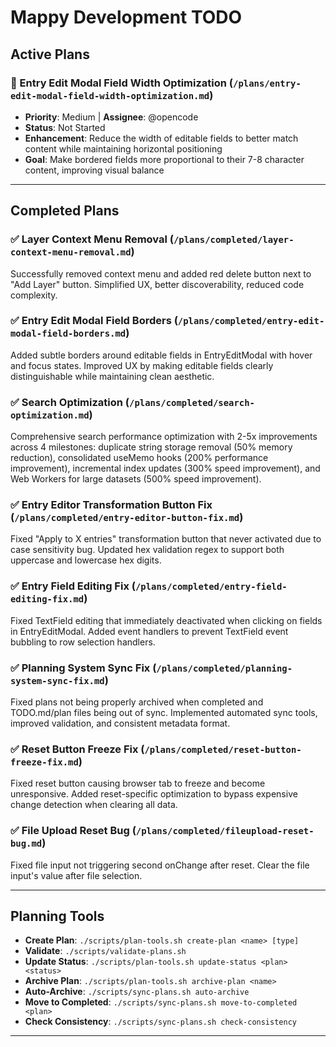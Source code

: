 # Mappy Development TODO

## Active Plans

### 🎨 Entry Edit Modal Field Width Optimization (`/plans/entry-edit-modal-field-width-optimization.md`)
- **Priority**: Medium | **Assignee**: @opencode
- **Status**: Not Started
- **Enhancement**: Reduce the width of editable fields to better match content while maintaining horizontal positioning
- **Goal**: Make bordered fields more proportional to their 7-8 character content, improving visual balance

---

## Completed Plans

### ✅ Layer Context Menu Removal (`/plans/completed/layer-context-menu-removal.md`)
Successfully removed context menu and added red delete button next to "Add Layer" button. Simplified UX, better discoverability, reduced code complexity.

### ✅ Entry Edit Modal Field Borders (`/plans/completed/entry-edit-modal-field-borders.md`)
Added subtle borders around editable fields in EntryEditModal with hover and focus states. Improved UX by making editable fields clearly distinguishable while maintaining clean aesthetic.

### ✅ Search Optimization (`/plans/completed/search-optimization.md`)
Comprehensive search performance optimization with 2-5x improvements across 4 milestones: duplicate string storage removal (50% memory reduction), consolidated useMemo hooks (200% performance improvement), incremental index updates (300% speed improvement), and Web Workers for large datasets (500% speed improvement).

### ✅ Entry Editor Transformation Button Fix (`/plans/completed/entry-editor-button-fix.md`)
Fixed "Apply to X entries" transformation button that never activated due to case sensitivity bug. Updated hex validation regex to support both uppercase and lowercase hex digits.

### ✅ Entry Field Editing Fix (`/plans/completed/entry-field-editing-fix.md`)
Fixed TextField editing that immediately deactivated when clicking on fields in EntryEditModal. Added event handlers to prevent TextField event bubbling to row selection handlers.

### ✅ Planning System Sync Fix (`/plans/completed/planning-system-sync-fix.md`)
Fixed plans not being properly archived when completed and TODO.md/plan files being out of sync. Implemented automated sync tools, improved validation, and consistent metadata format.

### ✅ Reset Button Freeze Fix (`/plans/completed/reset-button-freeze-fix.md`)
Fixed reset button causing browser tab to freeze and become unresponsive. Added reset-specific optimization to bypass expensive change detection when clearing all data.

### ✅ File Upload Reset Bug (`/plans/completed/fileupload-reset-bug.md`)
Fixed file input not triggering second onChange after reset. Clear the file input's value after file selection.

---

## Planning Tools
- **Create Plan**: `./scripts/plan-tools.sh create-plan <name> [type]`
- **Validate**: `./scripts/validate-plans.sh`
- **Update Status**: `./scripts/plan-tools.sh update-status <plan> <status>`
- **Archive Plan**: `./scripts/plan-tools.sh archive-plan <name>`
- **Auto-Archive**: `./scripts/sync-plans.sh auto-archive`
- **Move to Completed**: `./scripts/sync-plans.sh move-to-completed <plan>`
- **Check Consistency**: `./scripts/sync-plans.sh check-consistency`

---

